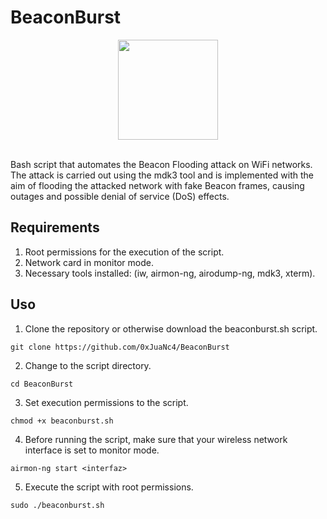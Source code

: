 # BeaconBurst

<div align="center">
  <img src="https://github.com/0xJuaNc4/BeaconBurst/assets/130152767/76c5b11a-c98d-4429-9ef6-3a2f1692330d" width="160px">
</div>

<br>

Bash script that automates the Beacon Flooding attack on WiFi networks. The attack is carried out using the mdk3 tool and is implemented with the aim of flooding the attacked network with fake Beacon frames, causing outages and possible denial of service (DoS) effects.

## Requirements

1. Root permissions for the execution of the script.
2. Network card in monitor mode.
3. Necessary tools installed: (iw, airmon-ng, airodump-ng, mdk3, xterm).


## Uso

1. Clone the repository or otherwise download the beaconburst.sh script.
```
git clone https://github.com/0xJuaNc4/BeaconBurst
```
2. Change to the script directory.
```
cd BeaconBurst
```
3. Set execution permissions to the script.
```
chmod +x beaconburst.sh
```
4. Before running the script, make sure that your wireless network interface is set to monitor mode.
```
airmon-ng start <interfaz>
```
5. Execute the script with root permissions.
```
sudo ./beaconburst.sh
```
